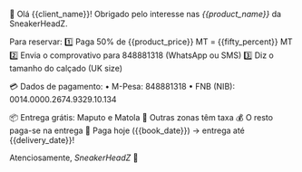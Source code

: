 👋 Olá {{client_name}}! Obrigado pelo interesse nas *{{product_name}}* da SneakerHeadZ.

Para reservar:
1️⃣ Paga 50% de {{product_price}} MT = {{fifty_percent}} MT
2️⃣ Envia o comprovativo para 848881318 (WhatsApp ou SMS)
3️⃣ Diz o tamanho do calçado (UK size)

💳 Dados de pagamento:
• M-Pesa: 848881318
• FNB (NIB): 0014.0000.2674.9329.10.134

📦 Entrega grátis: Maputo e Matola
📍 Outras zonas têm taxa
💰 O resto paga-se na entrega
📅 Paga hoje ({{book_date}}) → entrega até {{delivery_date}}!

Atenciosamente,
_SneakerHeadZ_
👟